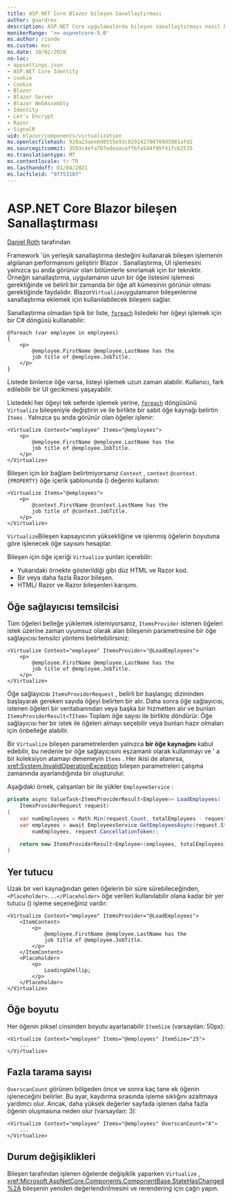 ```yaml
---
title: ASP.NET Core Blazor bileşen Sanallaştırması
author: guardrex
description: ASP.NET Core uygulamalarda bileşen sanallaştırmayı nasıl kullanacağınızı öğrenin Blazor .
monikerRange: '>= aspnetcore-5.0'
ms.author: riande
ms.custom: mvc
ms.date: 10/02/2020
no-loc:
- appsettings.json
- ASP.NET Core Identity
- cookie
- Cookie
- Blazor
- Blazor Server
- Blazor WebAssembly
- Identity
- Let's Encrypt
- Razor
- SignalR
uid: blazor/components/virtualization
ms.openlocfilehash: 920a23aee0d0555e93c829142700709d5881afd2
ms.sourcegitcommit: 3593c4efa707edeaaceffbfa544f99f41fc62535
ms.translationtype: MT
ms.contentlocale: tr-TR
ms.lasthandoff: 01/04/2021
ms.locfileid: "97753107"
---
```

# <a name="aspnet-core-no-locblazor-component-virtualization"></a>ASP.NET Core Blazor bileşen Sanallaştırması

[Daniel Roth](https://github.com/danroth27) tarafından

Framework 'ün yerleşik sanallaştırma desteğini kullanarak bileşen işlemenin algılanan performansını geliştirir Blazor . Sanallaştırma, UI işlemesini yalnızca şu anda görünür olan bölümlerle sınırlamak için bir tekniktir. Örneğin sanallaştırma, uygulamanın uzun bir öğe listesini işlemesi gerektiğinde ve belirli bir zamanda bir öğe alt kümesinin görünür olması gerektiğinde faydalıdır. Blazor`Virtualize`uygulamanın bileşenlerine sanallaştırma eklemek için kullanılabilecek bileşeni sağlar.

Sanallaştırma olmadan tipik bir liste, [`foreach`](/dotnet/csharp/language-reference/keywords/foreach-in) listedeki her öğeyi işlemek için bir C# döngüsü kullanabilir:

```razor
@foreach (var employee in employees)
{
    <p>
        @employee.FirstName @employee.LastName has the 
        job title of @employee.JobTitle.
    </p>
}
```

Listede binlerce öğe varsa, listeyi işlemek uzun zaman alabilir. Kullanıcı, fark edilebilir bir UI gecikmesi yaşayabilir.

Listedeki her öğeyi tek seferde işlemek yerine, [`foreach`](/dotnet/csharp/language-reference/keywords/foreach-in) döngüsünü `Virtualize` bileşeniyle değiştirin ve ile birlikte bir sabit öğe kaynağı belirtin `Items` . Yalnızca şu anda görünür olan öğeler işlenir:

```razor
<Virtualize Context="employee" Items="@employees">
    <p>
        @employee.FirstName @employee.LastName has the 
        job title of @employee.JobTitle.
    </p>
</Virtualize>
```

Bileşen için bir bağlam belirtmiyorsanız `Context` , `context` `@context.{PROPERTY}` öğe içerik şablonunda () değerini kullanın:

```razor
<Virtualize Items="@employees">
    <p>
        @context.FirstName @context.LastName has the 
        job title of @context.JobTitle.
    </p>
</Virtualize>
```

`Virtualize`Bileşen kapsayıcının yüksekliğine ve işlenmiş öğelerin boyutuna göre işlenecek öğe sayısını hesaplar.

Bileşen için öğe içeriği `Virtualize` şunları içerebilir:

* Yukarıdaki örnekte gösterildiği gibi düz HTML ve Razor kod.
* Bir veya daha fazla Razor bileşen.
* HTML/ Razor ve Razor bileşenleri karışımı.

## <a name="item-provider-delegate"></a>Öğe sağlayıcısı temsilcisi

Tüm öğeleri belleğe yüklemek istemiyorsanız, `ItemsProvider` istenen öğeleri istek üzerine zaman uyumsuz olarak alan bileşenin parametresine bir öğe sağlayıcısı temsilci yöntemi belirtebilirsiniz:

```razor
<Virtualize Context="employee" ItemsProvider="@LoadEmployees">
    <p>
        @employee.FirstName @employee.LastName has the 
        job title of @employee.JobTitle.
    </p>
</Virtualize>
```

Öğe sağlayıcısı `ItemsProviderRequest` , belirli bir başlangıç dizininden başlayarak gereken sayıda öğeyi belirten bir alır. Daha sonra öğe sağlayıcısı, istenen öğeleri bir veritabanından veya başka bir hizmetten alır ve bunları `ItemsProviderResult<TItem>` Toplam öğe sayısı ile birlikte döndürür. Öğe sağlayıcısı her bir istek ile öğeleri almayı seçebilir veya bunları hazır olmaları için önbelleğe alabilir.

Bir `Virtualize` bileşen parametrelerden yalnızca **bir öğe kaynağını** kabul edebilir, bu nedenle bir öğe sağlayıcısını eşzamanlı olarak kullanmayı ve ' a bir koleksiyon atamayı denemeyin `Items` . Her ikisi de atanırsa, <xref:System.InvalidOperationException> bileşen parametreleri çalışma zamanında ayarlandığında bir oluşturulur.

Aşağıdaki örnek, çalışanları bir ile yükler `EmployeeService` :

```csharp
private async ValueTask<ItemsProviderResult<Employee>> LoadEmployees(
    ItemsProviderRequest request)
{
    var numEmployees = Math.Min(request.Count, totalEmployees - request.StartIndex);
    var employees = await EmployeesService.GetEmployeesAsync(request.StartIndex, 
        numEmployees, request.CancellationToken);

    return new ItemsProviderResult<Employee>(employees, totalEmployees);
}
```

## <a name="placeholder"></a>Yer tutucu

Uzak bir veri kaynağından gelen öğelerin bir süre sürebileceğinden, `<Placeholder>...</Placeholder>` öğe verileri kullanılabilir olana kadar bir yer tutucu () işleme seçeneğiniz vardır:

```razor
<Virtualize Context="employee" ItemsProvider="@LoadEmployees">
    <ItemContent>
        <p>
            @employee.FirstName @employee.LastName has the 
            job title of @employee.JobTitle.
        </p>
    </ItemContent>
    <Placeholder>
        <p>
            Loading&hellip;
        </p>
    </Placeholder>
</Virtualize>
```

## <a name="item-size"></a>Öğe boyutu

Her öğenin piksel cinsinden boyutu ayarlanabilir `ItemSize` (varsayılan: 50px):

```razor
<Virtualize Context="employee" Items="@employees" ItemSize="25">
    ...
</Virtualize>
```

## <a name="overscan-count"></a>Fazla tarama sayısı

`OverscanCount` görünen bölgeden önce ve sonra kaç tane ek öğenin işleneceğini belirler. Bu ayar, kaydırma sırasında işleme sıklığını azaltmaya yardımcı olur. Ancak, daha yüksek değerler sayfada işlenen daha fazla öğenin oluşmasına neden olur (varsayılan: 3):

```razor
<Virtualize Context="employee" Items="@employees" OverscanCount="4">
    ...
</Virtualize>
```

## <a name="state-changes"></a>Durum değişiklikleri

Bileşen tarafından işlenen öğelerde değişiklik yaparken `Virtualize` , <xref:Microsoft.AspNetCore.Components.ComponentBase.StateHasChanged%2A> bileşenin yeniden değerlendirilmesini ve rerendering için çağrı yapın.
